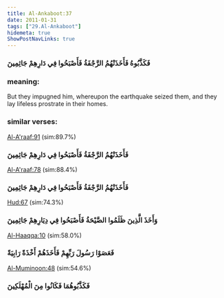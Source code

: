 ```yaml
---
title: Al-Ankaboot:37
date: 2011-01-31
tags: ["29.Al-Ankaboot"]
hidemeta: true 
ShowPostNavLinks: true 
---
```

### فَكَذَّبُوهُ فَأَخَذَتْهُمُ الرَّجْفَةُ فَأَصْبَحُوا فِي دَارِهِمْ جَاثِمِينَ
### meaning: 
But they impugned him, whereupon the earthquake seized them, and they lay lifeless prostrate in their homes.
### similar verses: 

[Al-A'raaf:91](/7/91) (sim:89.7%)

### فَأَخَذَتْهُمُ الرَّجْفَةُ فَأَصْبَحُوا فِي دَارِهِمْ جَاثِمِينَ

[Al-A'raaf:78](/7/78) (sim:88.4%)

### فَأَخَذَتْهُمُ الرَّجْفَةُ فَأَصْبَحُوا فِي دَارِهِمْ جَاثِمِينَ

[Hud:67](/11/67) (sim:74.3%)

### وَأَخَذَ الَّذِينَ ظَلَمُوا الصَّيْحَةُ فَأَصْبَحُوا فِي دِيَارِهِمْ جَاثِمِينَ

[Al-Haaqqa:10](/69/10) (sim:58.0%)

### فَعَصَوْا رَسُولَ رَبِّهِمْ فَأَخَذَهُمْ أَخْذَةً رَابِيَةً

[Al-Muminoon:48](/23/48) (sim:54.6%)

### فَكَذَّبُوهُمَا فَكَانُوا مِنَ الْمُهْلَكِينَ
